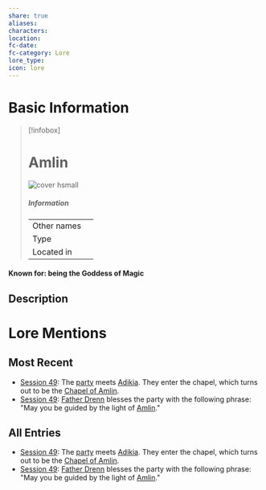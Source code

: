 ```yaml
---
share: true
aliases: 
characters: 
location: 
fc-date: 
fc-category: Lore
lore_type: 
icon: lore
---
```

# Basic Information
> [!infobox]
> # Amlin
> ![cover hsmall](insertimage.png)
> ##### Information
> |   |  |
> | ---- | ---- |
> | Other names | |
> | Type||
> | Located in | |
#### Known for: being the Goddess of Magic
## Description
# Lore Mentions
## Most Recent
- [Session 49](../../Session%20Log/Session%2049.md): The [party](Seven%20Up....md) meets [Adikia](Adikia%20Unalome.md). They enter the chapel, which turns out to be the [Chapel of Amlin](Chapel%20of%20Amlin.md).
- [Session 49](../../Session%20Log/Session%2049.md): [Father Drenn](Drenn%20Halyx.md) blesses the party with the following phrase: "May you be guided by the light of [Amlin](Amlin.md)."

## All Entries
- [Session 49](../../Session%20Log/Session%2049.md): The [party](Seven%20Up....md) meets [Adikia](Adikia%20Unalome.md). They enter the chapel, which turns out to be the [Chapel of Amlin](Chapel%20of%20Amlin.md).
- [Session 49](../../Session%20Log/Session%2049.md): [Father Drenn](Drenn%20Halyx.md) blesses the party with the following phrase: "May you be guided by the light of [Amlin](Amlin.md)."
